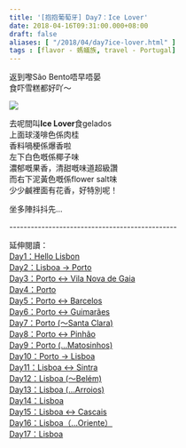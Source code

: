 ```yaml
---
title: '[抱抱葡萄牙] Day7：Ice Lover'
date: 2018-04-16T09:31:00.000+08:00
draft: false
aliases: [ "/2018/04/day7ice-lover.html" ]
tags : [flavor - 螞蟻族, travel - Portugal]
---
```


返到嚟São Bento唔早唔晏  
食吓雪糕都好吖～  

[![](https://c1.staticflickr.com/5/4317/36005268525_d6d1727981_z.jpg)](https://c1.staticflickr.com/5/4317/36005268525_d6d1727981_z.jpg)

去呢間叫**Ice Lover**食gelados  
上面球淺啡色係肉桂  
香料喎梗係爆香啦  
左下白色嘅係椰子味  
濃郁嘅果香，清甜嘅味道超級讚  
而右下泥黃色嘅係flower salt味  
少少鹹裡面有花香，好特別呢！  
  
坐多陣抖抖先...  
  
\-----------------------------------------------  
  
  
延伸閱讀：  
[Day1：Hello Lisbon](https://www.hidie.net/2017/07/day1hello-lisbon.html)  
[Day2：Lisboa → Porto](https://www.hidie.net/2017/07/day2lisboa-porto.html)  
[Day3：Porto ↔ Vila Nova de Gaia](https://www.hidie.net/2017/07/day3porto-vila-nova-de-gaia.html)  
[Day4：Porto](http://www.hidie.net/2017/07/day4porto.html)  
[Day5：Porto ↔ Barcelos](http://www.hidie.net/2017/07/day5porto-barcelos.html)  
[Day6：Porto ↔ Guimarães](http://www.hidie.net/2017/07/day6porto-guimaraes.html)  
[Day7：Porto (～Santa Clara)](http://www.hidie.net/2017/08/day7porto-santa-clara.html)  
[Day8：Porto ↔ Pinhão](http://www.hidie.net/2017/08/day8porto-pinhao.html)  
[Day9：Porto (...Matosinhos)](http://www.hidie.net/2017/08/day9porto-matosinhos.html)  
[Day10：Porto → Lisboa](http://www.hidie.net/2017/08/day10porto-lisboa.html)  
[Day11：Lisboa ↔ Sintra](http://www.hidie.net/2017/08/day11lisboa-sintra.html)  
[Day12：Lisboa (～Belém)](http://www.hidie.net/2017/08/day12lisboa-belem.html)  
[Day13：Lisboa (...Arroios)](http://www.hidie.net/2017/08/day13lisboa-arroios.html)  
[Day14：Lisboa](http://www.hidie.net/2017/08/day14lisboa.html)  
[Day15：Lisboa ↔ Cascais](http://www.hidie.net/2017/08/day15lisboa-cascais.html)  
[Day16：Lisboa（...Oriente）](http://www.hidie.net/2017/08/day16lisboaoriente.html)  
[Day17：Lisboa](http://www.hidie.net/2017/08/day17lisboa.html)